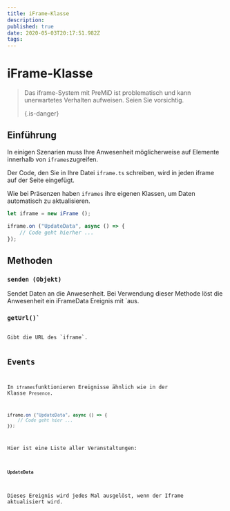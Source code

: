 ```yaml
---
title: iFrame-Klasse
description:
published: true
date: 2020-05-03T20:17:51.982Z
tags:
---
```


# iFrame-Klasse
> Das iframe-System mit PreMiD ist problematisch und kann unerwartetes Verhalten aufweisen. Seien Sie vorsichtig. 
> 
> {.is-danger}

## Einführung

In einigen Szenarien muss Ihre Anwesenheit möglicherweise auf Elemente innerhalb von `iframes`zugreifen.

Der Code, den Sie in Ihre Datei `iframe.ts` schreiben, wird in jeden iframe auf der Seite eingefügt.

Wie bei Präsenzen haben `iframes` ihre eigenen Klassen, um Daten automatisch zu aktualisieren.

```typescript
let iframe = new iFrame ();

iframe.on ("UpdateData", async () => {
    // Code geht hierher ...
});
```

## Methoden

### `senden (Objekt)`
Sendet Daten an die Anwesenheit. Bei Verwendung dieser Methode löst die Anwesenheit ein iFrameData</code> Ereignis mit `aus.</p>

<h3 spaces-before="0"><code>getUrl()`</h3>
Gibt die URL des `iframe`.

## Events
In `iframes`funktionieren Ereignisse ähnlich wie in der Klasse `Presence`.

```typescript
iframe.on ("UpdateData", async () => {
    // Code geht hier ...
});
```

Hier ist eine Liste aller Veranstaltungen:

#### `UpdateData`

Dieses Ereignis wird jedes Mal ausgelöst, wenn der Iframe aktualisiert wird.